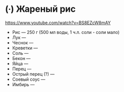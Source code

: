 # (∙) Жареный рис

https://www.youtube.com/watch?v=BS8EZcW8mAY

* Рис — 250 г (500 мл воды, 1 ч.л. соли - соли мало)
* Лук —
* Чеснок —
* Креветки —
* Соль —
* Бекон —
* Яйца —
* Перец —
* Острый перец (?) —
* Соевый соус —
* Имбирь —
